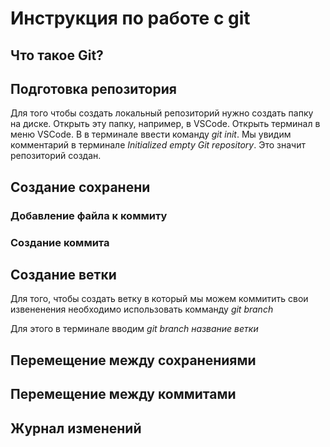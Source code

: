# Инструкция по работе с git

## Что такое Git?

## Подготовка репозитория

Для того чтобы создать локальный репозиторий нужно создать папку на диске. Открыть эту папку, например, в VSCode. Открыть терминал в меню VSCode. B в терминале ввести команду *git init*. Мы увидим комментарий в терминале *Initialized empty Git repository*. Это значит репозиторий создан.

## Создание сохранени

### Добавление файла к коммиту

### Создание коммита

## Создание ветки

Для того, чтобы создать ветку в который мы можем коммитить свои извененения необходимо использовать комманду *git branch*

Для этого в терминале вводим *git branch название ветки*

## Перемещение между сохранениями

## Перемещение между коммитами

## Журнал изменений





